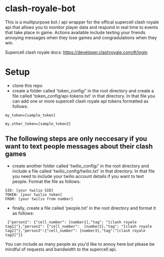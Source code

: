 # clash-royale-bot
This is a mulitpurpose bot / api wrapper for the offical supercell clash royale api that allows you to monitor player data and respond in real time to events that take place in game. Actions available include texting your friends annoying messages when they lose games and congradulations when they win.

Supercell clash royale docs:
https://developer.clashroyale.com/#/login

# Setup
- clone this repo
- create a folder called 'token_config/' in the root directory and create a file called 'token_config/api-tokens.txt' in that directory. In that file you can add one or more supercell clash royale api tokens formatted as follows:
```
my_token=[sample_token]

my_other_token=[sample_token2]
```
## The following steps are only neccesary if you want to text people messages about their clash games
- create another folder called 'twilio_config/' in the root directory and include a file called 'twilio_config/twilio.txt' in that directory. In that file you need to include your twilio account details if you want to text people. Format the file as follows:
```
SID: [your twilio SID]
TOKEN: [your twilio token]
FROM: [your twilio from number]
```
  
 - finally, create a file called 'people.txt' in the root directory and format it as follows:
 ```
  {"person1": {"cell_number": [number1],"tag": "[clash royale tag1]"},"person2": {"cell_number":  [number2],"tag": "[clash royale tag2]"},"person3":{"cell_number": [number3],"tag":"[clash royale tag3]"}}
```
You can include as many people as you'd like to annoy here but please be mindful of requests and bandwidth to the supercell api.
